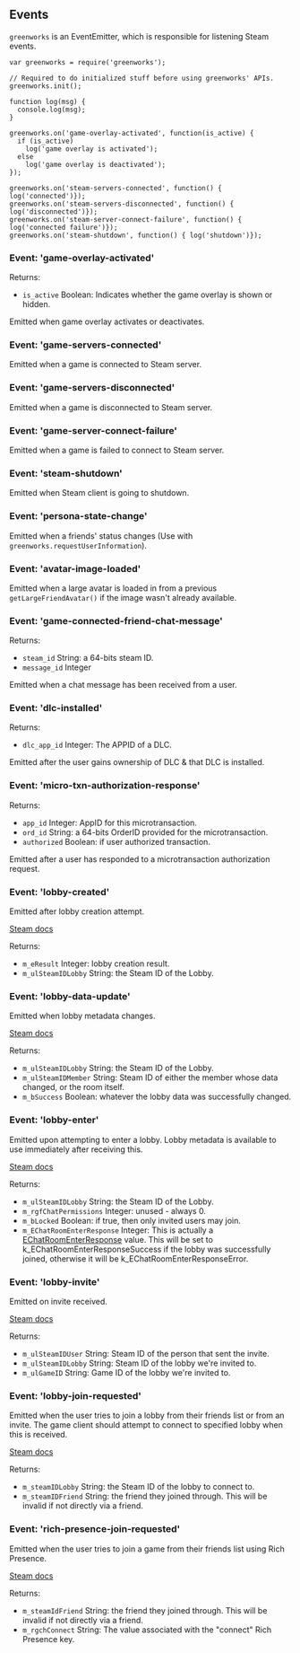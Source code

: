 ## Events

`greenworks` is an EventEmitter, which is responsible for listening Steam events.

```
var greenworks = require('greenworks');

// Required to do initialized stuff before using greenworks' APIs.
greenworks.init();

function log(msg) {
  console.log(msg);
}

greenworks.on('game-overlay-activated', function(is_active) {
  if (is_active)
    log('game overlay is activated');
  else
    log('game overlay is deactivated');
});

greenworks.on('steam-servers-connected', function() { log('connected')});
greenworks.on('steam-servers-disconnected', function() { log('disconnected')});
greenworks.on('steam-server-connect-failure', function() { log('connected failure')});
greenworks.on('steam-shutdown', function() { log('shutdown')});
```

### Event: 'game-overlay-activated'

Returns:
  * `is_active` Boolean:  Indicates whether the game overlay is shown or hidden.

Emitted when game overlay activates or deactivates.

### Event: 'game-servers-connected'

Emitted when a game is connected to Steam server.

### Event: 'game-servers-disconnected'

Emitted when a game is disconnected to Steam server.

### Event: 'game-server-connect-failure'

Emitted when a game is failed to connect to Steam server.

### Event: 'steam-shutdown'

Emitted when Steam client is going to shutdown.

### Event: 'persona-state-change'

Emitted when a friends' status changes (Use with
`greenworks.requestUserInformation`).

### Event: 'avatar-image-loaded'

Emitted when a large avatar is loaded in from a previous
`getLargeFriendAvatar()` if the image wasn't already available.

### Event: 'game-connected-friend-chat-message'

Returns:
* `steam_id` String: a 64-bits steam ID.
* `message_id` Integer

Emitted when a chat message has been received from a user.

### Event: 'dlc-installed'

Returns:
* `dlc_app_id` Integer: The APPID of a DLC.

Emitted after the user gains ownership of DLC & that DLC is installed.

### Event: 'micro-txn-authorization-response'

Returns:
* `app_id` Integer: AppID for this microtransaction.
* `ord_id` String: a 64-bits OrderID provided for the microtransaction.
* `authorized` Boolean: if user authorized transaction.

Emitted after a user has responded to a microtransaction authorization request.

### Event: 'lobby-created'

Emitted after lobby creation attempt.

[Steam docs](https://partner.steamgames.com/doc/api/ISteamMatchmaking#LobbyCreated_t)

Returns:
* `m_eResult` Integer: lobby creation result.
* `m_ulSteamIDLobby` String: the Steam ID of the Lobby.

### Event: 'lobby-data-update'

Emitted when lobby metadata changes.

[Steam docs](https://partner.steamgames.com/doc/api/ISteamMatchmaking#king#LobbyDataUpdate_t)

Returns:
* `m_ulSteamIDLobby` String: the Steam ID of the Lobby.
* `m_ulSteamIDMember` String: Steam ID of either the member whose data changed, or the room itself.
* `m_bSuccess` Boolean: whatever the lobby data was successfully changed.

### Event: 'lobby-enter'

Emitted upon attempting to enter a lobby. Lobby metadata is available to use immediately after receiving this.

[Steam docs](https://partner.steamgames.com/doc/api/ISteamMatchmaking#king#LobbyEnter_t)

Returns:
* `m_ulSteamIDLobby` String: the Steam ID of the Lobby.
* `m_rgfChatPermissions` Integer: unused - always 0.
* `m_bLocked` Boolean: if true, then only invited users may join.
* `m_EChatRoomEnterResponse` Integer: This is actually a [EChatRoomEnterResponse](https://partner.steamgames.com/doc/api/steam_api#EChatRoomEnterResponse) value. This will be set to k_EChatRoomEnterResponseSuccess if the lobby was successfully joined, otherwise it will be k_EChatRoomEnterResponseError.

### Event: 'lobby-invite'

Emitted on invite received.

[Steam docs](https://partner.steamgames.com/doc/api/ISteamMatchmaking#king#LobbyInvite_t)

Returns:
* `m_ulSteamIDUser` String: Steam ID of the person that sent the invite.
* `m_ulSteamIDLobby` String: Steam ID of the lobby we're invited to.
* `m_ulGameID` String: Game ID of the lobby we're invited to.

### Event: 'lobby-join-requested'

Emitted when the user tries to join a lobby from their friends list or from an invite. The game client should attempt to connect to specified lobby when this is received.

[Steam docs](https://partner.steamgames.com/doc/api/ISteamFriends#GameLobbyJoinRequested_t)

Returns:
* `m_steamIDLobby` String: the Steam ID of the lobby to connect to.
* `m_steamIDFriend` String: the friend they joined through. This will be invalid if not directly via a friend.

### Event: 'rich-presence-join-requested'

Emitted when the user tries to join a game from their friends list using Rich Presence.

[Steam docs](https://partner.steamgames.com/doc/api/ISteamFriends#GameRichPresenceJoinRequested_t)

Returns:
* `m_steamIdFriend` String: the friend they joined through. This will be invalid if not directly via a friend.
* `m_rgchConnect` String: The value associated with the "connect" Rich Presence key.